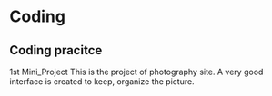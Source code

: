 # Coding
Coding pracitce
----------------------------------------------------------------------------------------------------
1st Mini_Project
This is the project of photography site. A very good interface is created to keep, organize the picture.

